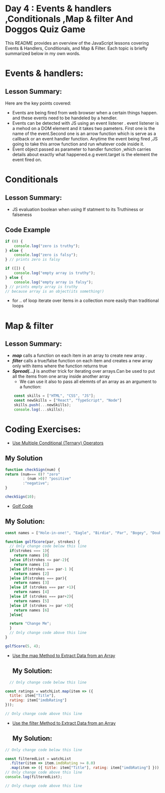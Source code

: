 # Day 4 : Events & handlers ,Conditionals ,Map & filter And Doggos Quiz Game

This README provides an overview of the JavaScript lessons covering Events & Handlers, Conditionals, and Map & Filter. Each topic is briefly summarized below in my own words.

# Events & handlers:
## Lesson Summary:
Here are the key points covered:
* Events are being fired from web browser when a certain things happen. and these events need to be handeled by a hendler.
* Events can be detected with JS using an event listener . event listener is a mehod on a DOM element and it takes two pameters. First one is the name of the event.Second one is an arrow function  which is serve as a callback or an event handler function. Anytime the event being fired ,JS going to take this arrow function and run whatever code inside it.
* Event object passed as parameter to handler function ,which carries details about exactly what happened.e.g event.target is the element the event fired on.

# Conditionals
## Lesson Summary:

* JS evaluation boolean when using If statment to its Truthiness or falseness 
## Code Example 
```javascript
if (0) {
    console.log("zero is truthy");
} else {
    console.log("zero is falsy");
} // prints zero is falsy
```
```javascript
if ([]) {
    console.log("empty array is truthy");
} else {
    console.log("empty array is falsy");
} // prints empty array is truthy
// because array is an object(its something!)
```
*  for .. of loop iterate over items in a collection more easily than traditional loops
# Map & filter
## Lesson Summary:

  * ***map*** calls a function on each item in an array to create new array .
  *  ***filter*** calls a true/false function on each item and creates a new array only with items where the function returns true
  *  ***Spread(...)*** is another trick for iterating over arrays.Can be used to put all the items from one array inside another array
        * We can use it also to pass all elemnts of an array as an argument to a function:
```javascript
    const skills = ["HTML", "CSS", "JS"];
    const newSkills = ["React", "TypeScript", "Node"]
    skills.push(...newSkills);
    console.log(...skills);
```

# Coding Exercises:
* [Use Multiple Conditional (Ternary) Operators](https://www.freecodecamp.org/learn/javascript-algorithms-and-data-structures/basic-javascript/use-multiple-conditional-ternary-operators)
## My Solution
```javascript
function checkSign(num) {
return (num=== 0)? "zero"
        : (num >0)? "positive"
        :"negative";
}

checkSign(10);
```

* [Golf Code](https://www.freecodecamp.org/learn/javascript-algorithms-and-data-structures/basic-javascript/golf-code)
## My Solution:
```javascript
const names = ["Hole-in-one!", "Eagle", "Birdie", "Par", "Bogey", "Double Bogey", "Go Home!"];

function golfScore(par, strokes) {
  // Only change code below this line
  if(strokes === 1){
    return names [0]
  }else if(strokes <= par-2){
    return names [1] 
  }else if(strokes === par-1 ){
    return names [2]
  }else if(strokes === par){
    return names [3]
  }else if (strokes === par +1){
    return names [4]
  }else if (strokes === par+2){
    return names [5]
  }else if (strokes >= par +3){
    return names [6]
  }else{

  return "Change Me";
  }
  // Only change code above this line
}

golfScore(5, 4);
```
* [Use the map Method to Extract Data from an Array](https://www.freecodecamp.org/learn/javascript-algorithms-and-data-structures/functional-programming/use-the-map-method-to-extract-data-from-an-array)
  ## My Solution:
```javascript
  // Only change code below this line

const ratings = watchList.map(item => ({
  title: item["Title"],
  rating: item["imdbRating"]
}));

// Only change code above this line
```
* [Use the filter Method to Extract Data from an Array](https://www.freecodecamp.org/learn/javascript-algorithms-and-data-structures/functional-programming/use-the-filter-method-to-extract-data-from-an-array)
   ## My Solution:
```javascript
// Only change code below this line

const filteredList = watchList
  .filter(item => item.imdbRating >= 8.0)
  .map(item => ({ title: item["Title"], rating: item["imdbRating"] }));
// Only change code above this line
console.log(filteredList);

// Only change code above this line

```
